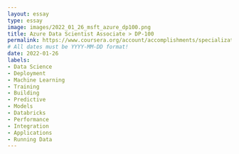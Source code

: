 ```yaml
---
layout: essay
type: essay
image: images/2022_01_26_msft_azure_dp100.png
title: Azure Data Scientist Associate > DP-100
permalink: https://www.coursera.org/account/accomplishments/specialization/D7CNG3C8UVPK
# All dates must be YYYY-MM-DD format!
date: 2022-01-26
labels:
- Data Science
- Deployment
- Machine Learning
- Training
- Building
- Predictive
- Models
- Databricks
- Performance
- Integration
- Applications
- Running Data
---
```

